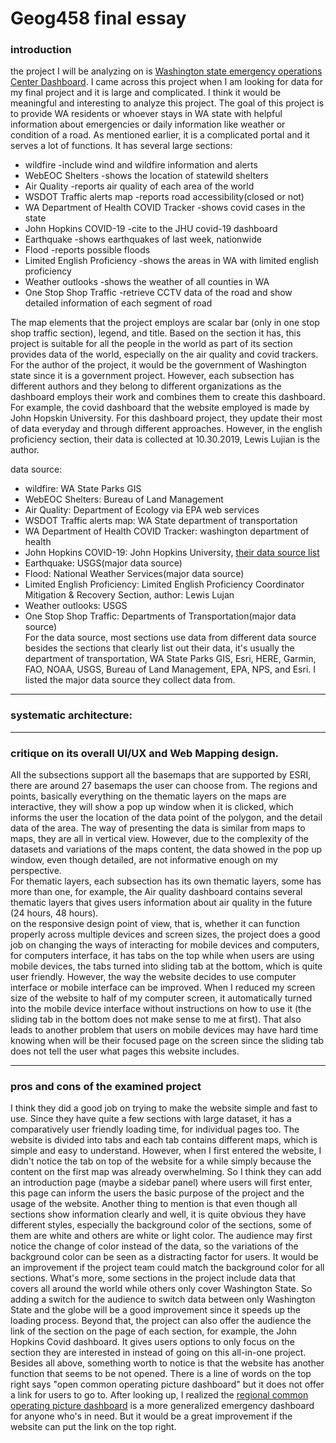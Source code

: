 # Geog458 final essay

### introduction<br/>
   the project I will be analyzing on is [Washington state emergency operations Center Dashboard](https://waseocgis.maps.arcgis.com/apps/MapSeries/index.html?appid=84b17c2a2af8487f97a244b6126834c2). I came across this project when I am looking for data for my final project and it is large and complicated. I think it would be meaningful and interesting to analyze this project. 
   The goal of this project is to provide WA residents or whoever stays in WA state with helpful information about emergencies or daily information like weather or condition of a road. As mentioned earlier, it is a complicated portal and it serves a lot of functions. It has several large sections: 
   - wildfire -include wind and wildfire information and alerts
   - WebEOC Shelters -shows the location of statewild shelters
   - Air Quality -reports air quality of each area of the world
   - WSDOT Traffic alerts map -reports road accessibility(closed or not)
   - WA Department of Health COVID Tracker -shows covid cases in the state
   - John Hopkins COVID-19 -cite to the JHU covid-19 dashboard
   - Earthquake -shows earthquakes of last week, nationwide
   - Flood -reports possible floods
   - Limited English Proficiency -shows the areas in WA with limited english proficiency
   - Weather outlooks -shows the weather of all counties in WA
   - One Stop Shop Traffic -retrieve CCTV data of the road and show detailed information of each segment of road

The map elements that the project employs are scalar bar (only in one stop shop traffic section), legend, and title.
Based on the section it has, this project is suitable for all the people in the world as part of its section provides data of the world, especially on the air quality and covid trackers. For the author of the project, it would be the government of Washington state since it is a government project. However, each subsection has different authors and they belong to different organizations as the dashboard employs their work and combines them to create this dashboard. For example, the covid dashboard that the website employed is made by John Hopskin University.
For this dashboard project, they update their most of data everyday and through different approaches. However, in the english proficiency section, their data is collected at 10.30.2019, Lewis Lujian is the author.

data source:
- wildfire: WA State Parks GIS
- WebEOC Shelters:  Bureau of Land Management
- Air Quality: Department of Ecology via EPA web services
- WSDOT Traffic alerts map: WA State department of transportation
- WA Department of Health COVID Tracker: washington department of health
- John Hopkins COVID-19: John Hopkins University, [their data source list](https://github.com/CSSEGISandData/COVID-19/blob/master/README.md)
- Earthquake: USGS(major data source)
- Flood: National Weather Services(major data source)
- Limited English Proficiency: Limited English Proficiency Coordinator Mitigation & Recovery Section, author: Lewis Lujan
- Weather outlooks: USGS
- One Stop Shop Traffic: Departments of Transportation(major data source)<br/>
For the data source, most sections use data from different data source besides the sections that clearly list out their data, it's usually the department of transportation, WA State Parks GIS, Esri, HERE, Garmin, FAO, NOAA, USGS, Bureau of Land Management, EPA, NPS, and Esri. I listed the major data source they collect data from. 


----------
### systematic architecture:




---------

### critique on its overall UI/UX and Web Mapping design.
All the subsections support all the basemaps that are supported by ESRI, there are around 27 basemaps the user can choose from. The regions and points, basically everything on the thematic layers on the maps are interactive, they will show a pop up window when it is clicked, which informs the user the location of the data point of the polygon, and the detail data of the area. The way of presenting the data is similar from maps to maps, they are all in vertical view. However, due to the complexity of the datasets and variations of the maps content, the data showed in the pop up window, even though detailed, are not informative enough on my perspective.<br/>
For thematic layers, each subsection has its own thematic layers, some has more than one, for example, the Air quality dashboard contains several thematic layers that gives users information about air quality in the future (24 hours, 48 hours).<br/>
on the responsive design point of view, that is, whether it can function properly across multiple devices and screen sizes, the project does a good job on changing the ways of interacting for mobile devices and computers, for computers interface, it has tabs on the top while when users are using mobile devices, the tabs turned into sliding tab at the bottom, which is quite user friendly. However, the way the website decides to use computer interface or mobile interface can be improved. When I reduced my screen size of the website to half of my computer screen, it automatically turned into the mobile device interface without instructions on how to use it (the sliding tab in the bottom does not make sense to me at first). That also leads to another problem that users on mobile devices may have hard time knowing when will be their focused page on the screen since the sliding tab does not tell the user what pages this website includes. <br/>


------
### pros and cons of the examined project
I think they did a good job on trying to make the website simple and fast to use. Since they have quite a few sections with large dataset, it has a comparatively user friendly loading time, for individual pages too. The website is divided into tabs and each tab contains different maps, which is simple and easy to understand. However, when I first entered the website, I didn't notice the tab on top of the website for a while simply because the content on the first map was already overwhelming. So I think they can add an introduction page (maybe a sidebar panel) where users will first enter, this page can inform the users the basic purpose of the project and the usage of the website. 
Another thing to mention is that even though all sections show information clearly and well, it is quite obvious they have different styles, especially the background color of the sections, some of them are white and others are white or light color. The audience may first notice the change of color instead of the data, so the variations of the background color can be seen as a distracting factor for users. It would be an improvement if the project team could match the background color for all sections. 
What's more, some sections in the project include data that covers all around the world while others only cover Washington State. So adding a switch for the audience to switch data between only Washington State and the globe will be a good improvement since it speeds up the loading process. 
Beyond that, the project can also offer the audience the link of the section on the page of each section, for example, the John Hopkins Covid dashboard. It gives users options to only focus on the section they are interested in instead of going on this all-in-one project.
Besides all above, something worth to notice is that the website has another function that seems to be not opened. There is a line of words on the top right says "open common operating picture dashboard" but it does not offer a link for users to go to. After looking up, I realized the [regional common operating picture dashboard](https://risp-cusec.opendata.arcgis.com/datasets/68b0b267a23c4210af94f262880b2800) is a more generalized emergency dashboard for anyone who's in need. But it would be a great improvement if the website can put the link on the top right. 





